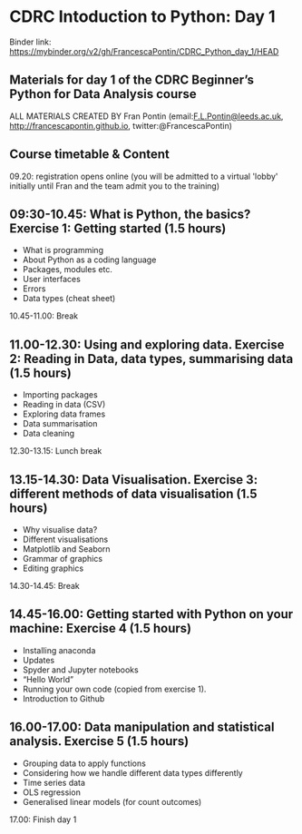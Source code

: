 # CDRC Intoduction to Python: Day 1
 
Binder link: https://mybinder.org/v2/gh/FrancescaPontin/CDRC_Python_day_1/HEAD

## Materials for day 1 of the CDRC Beginner’s Python for Data Analysis course

ALL MATERIALS CREATED BY Fran Pontin (email:F.L.Pontin@leeds.ac.uk, http://francescapontin.github.io, twitter:@FrancescaPontin)


## Course timetable & Content

09.20: registration opens online (you will be admitted to a virtual 'lobby' initially until Fran and the team admit you to the training)

## 09:30-10.45: What is Python, the basics? Exercise 1: Getting started (1.5 hours) 

- What is programming  
- About Python as a coding language 
- Packages, modules etc. 
- User interfaces 
- Errors 
- Data types (cheat sheet) 

10.45-11.00: Break 

## 11.00-12.30: Using and exploring data. Exercise 2: Reading in Data, data types, summarising data (1.5 hours) 

- Importing packages 
- Reading in data (CSV) 
- Exploring data frames 
- Data summarisation  
- Data cleaning 

12.30-13.15: Lunch break 

## 13.15-14.30: Data Visualisation. Exercise 3: different methods of data visualisation (1.5 hours) 

- Why visualise data? 
- Different visualisations 
- Matplotlib and Seaborn  
- Grammar of graphics 
- Editing graphics 

14.30-14.45: Break 

## 14.45-16.00: Getting started with Python on your machine: Exercise 4 (1.5 hours) 

- Installing anaconda 
- Updates 
- Spyder and Jupyter notebooks 
- “Hello World” 
- Running your own code (copied from exercise 1). 
- Introduction to Github  

## 16.00-17.00: Data manipulation and statistical analysis. Exercise 5 (1.5 hours) 

- Grouping data to apply functions 
- Considering how we handle different data types differently 
- Time series data 
- OLS regression 
- Generalised linear models (for count outcomes) 

17.00: Finish day 1 


